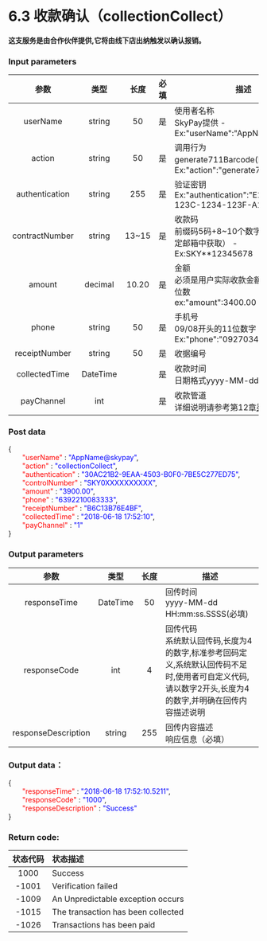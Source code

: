 # 6.3 收款确认（collectionCollect）
#### 这支服务是由合作伙伴提供,它将由线下店出纳触发以确认报销。

### Input parameters
| 参数                        |    类型     | 长度   |<img width=30/>必填|描述|
| :-------------------------: | :-----------: |:-----:|:----:|--------------------------------|   
|userName|string|50|是|使用者名称<br> SkyPay提供 - Ex:"userName":"AppName@skypay"|
|action|string|50|是|调用行为<br>generate711Barcode(固定参数值) - Ex:"action":"generate711Barcode"|
|authentication|string |255|是|验证密钥<br>Ex:"authentication":"E1234567-123C-1234-123F-A12345670"|
|contractNumber |string|13~15|是|收款码<br> 前缀码5码+8~10个数字（前缀码在绑定邮箱中获取） - Ex:SKY**12345678|
|amount|decimal|10.20|是|金额<br>必须是用户实际收款金额,小数点最高二位数 <br>  ex:"amount":3400.00|
|phone|string|50|是|手机号<br>09/08开头的11位数字<br> Ex:"phone":"09270348095"|
|receiptNumber  |string|50|是|  收据编号|
|collectedTime|DateTime| |是| 收款时间<br>日期格式yyyy-MM-dd HH:mm:ss|
|payChannel|int||是|收款管道<br> 详细说明请参考第12章[渠道code值](../Paymentpipeline/Paymentpipeline1.md)|

### Post data


{<br>
    <font color=red>&ensp;&ensp;&ensp;&ensp;"userName"</font> : <font color=blue>"AppName@skypay"</font>,<br>
    <font color=red>&ensp;&ensp;&ensp;&ensp;"action"</font> : <font color=blue>"collectionCollect"</font>,<br>
    <font color=red>&ensp;&ensp;&ensp;&ensp;"authentication"</font> : <font color=blue>"30AC21B2-9EAA-4503-B0F0-7BE5C277ED75"</font>,<br>
    <font color=red>&ensp;&ensp;&ensp;&ensp;"controlNumber"</font> : <font color=blue>"SKY0XXXXXXXXXX"</font>,<br>
    <font color=red>&ensp;&ensp;&ensp;&ensp;"amount"</font> : <font color=blue>"3900.00"</font>,<br>
    <font color=red>&ensp;&ensp;&ensp;&ensp;"phone"</font> : <font color=blue>"6392210083333"</font>,<br>
    <font color=red>&ensp;&ensp;&ensp;&ensp;"receiptNumber"</font> : <font color=blue>"B6C13B76E4BF"</font>,<br>
    <font color=red>&ensp;&ensp;&ensp;&ensp;"collectedTime"</font> : <font color=blue>"2018-06-18 17:52:10"</font>,<br>
    <font color=red>&ensp;&ensp;&ensp;&ensp;"payChannel"</font> : <font color=blue>"1"</font><br>
}


### Output parameters
| 参数                        |    类型     | <img width=30/>长度    |描述|
| :-------------------------: | :-----------: |:-----:|--------------------------------|   
|responseTime|DateTime|50|回传时间 <br> yyyy-MM-dd HH:mm:ss.SSSS(必填)|
|responseCode |int|4|回传代码<br> 系统默认回传码,长度为4的数字,标准参考回码定义,系统默认回传码不足时,使用者可自定义代码,请以数字2开头,长度为4的数字,并明确在回传内容描述说明|
|responseDescription |string|255|回传内容描述 <br>响应信息（必填）|

### Output data：


{<br>
  <font color=red>&ensp;&ensp;&ensp;&ensp;"responseTime"</font> : <font color=blue>"2018-06-18 17:52:10.5211"</font>,<br>
  <font color=red>&ensp;&ensp;&ensp;&ensp;"responseCode"</font> : <font color=blue>"1000"</font>,<br>
  <font color=red>&ensp;&ensp;&ensp;&ensp;"responseDescription"</font> : <font color=blue>"Success"</font><br>
}


### Return code:

| 状态代码                        |   状态描述    | 
| :-------------------------: | :----------- |
|1000 |Success|
|-1001|Verification  failed|
|-1009|An Unpredictable exception occurs|
|-1015|The transaction has been collected|
|-1026|Transactions has been paid|








